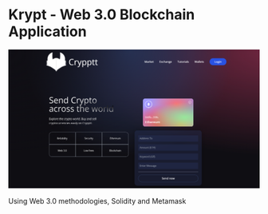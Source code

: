 # Krypt - Web 3.0 Blockchain Application
![Cryppyt](Crypptt.png)



Using Web 3.0 methodologies, Solidity and Metamask 
